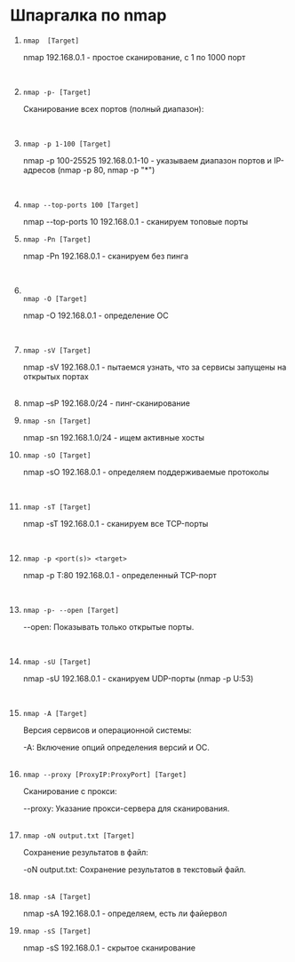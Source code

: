 # Шпаргалка по nmap

<ol>
  <li>
  
```
nmap  [Target]

```
    
   nmap 192.168.0.1 - простое сканирование, с 1 по 1000 порт   
    </li>
       <br/>
<li>
  
```
nmap -p- [Target]

```

 Сканирование всех портов (полный диапазон):
 </li>
 <br/>
 <li>

   ```
nmap -p 1-100 [Target]

```
nmap -p 100-25525 192.168.0.1-10 - указываем диапазон портов и IP-адресов (nmap -p 80, nmap -p "*")
</li>
<br/>
<li>
  
  ```
nmap --top-ports 100 [Target]

```
nmap --top-ports 10 192.168.0.1 - сканируем топовые порты</li>
<li>
  
  ```
nmap -Pn [Target]
```
nmap -Pn 192.168.0.1 - сканируем без пинга
</li>
<br/>
<li>
  
 ```

nmap -O [Target]

```

nmap -O 192.168.0.1 - определение ОС
</li>

<br/>
<li>
  
```
nmap -sV [Target]

```
nmap -sV 192.168.0.1 - пытаемся узнать, что за сервисы запущены на открытых портах
</li>
<br/>
<li>nmap –sP 192.168.0/24 - пинг-сканирование</li>
<li>
  
  ```
nmap -sn [Target]

```
nmap -sn 192.168.1.0/24 - ищем активные хосты</li>
<li>
  
 ```
nmap -sO [Target]

```
nmap -sO 192.168.0.1 - определяем поддерживаемые протоколы
</li>
<br/>
<li>
  
  ```
nmap -sT [Target]

```
nmap -sT 192.168.0.1 - сканируем все TCP-порты
</li>
<br/>
<li>
  
```
nmap -p <port(s)> <target>

```
nmap -p T:80 192.168.0.1 - определенный TCP-порт
</li>
<br>
<li>
  
  ```
  nmap -p- --open [Target]

  ```
--open: Показывать только открытые порты.
</li>
<br>
<li>
  
  ```
nmap -sU [Target]

```
nmap -sU 192.168.0.1 - сканируем UDP-порты (nmap -p U:53)</li>
<br>
<li>

  ```
nmap -A [Target]

```
<p>Версия сервисов и операционной системы: </p>
-A: Включение опций определения версий и ОС.
<br/>
</li>
<br/>
<li>

  ```
nmap --proxy [ProxyIP:ProxyPort] [Target]

```
<p>Сканирование с прокси:</p>
--proxy: Указание прокси-сервера для сканирования.
<br/>
</li>
<br/>
<li>

  ```
nmap -oN output.txt [Target]

```
<p>Сохранение результатов в файл:</p>
-oN output.txt: Сохранение результатов в текстовый файл.

</li>
<br>
<li>
  
```
nmap -sA [Target]

```
nmap -sA 192.168.0.1 - определяем, есть ли файервол</li>

<li>
  
```
nmap -sS [Target]

```
nmap -sS 192.168.0.1 - скрытое сканирование</li>
</ol> 
